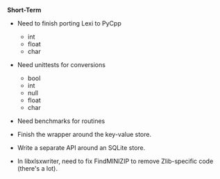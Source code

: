 **Short-Term**

- Need to finish porting Lexi to PyCpp
    - int
    - float
    - char

- Need unittests for conversions
    - bool
    - int
    - null
    - float
    - char

- Need benchmarks for routines

- Finish the wrapper around the key-value store.
- Write a separate API around an SQLite store.

- In libxlsxwriter, need to fix FindMINIZIP to remove Zlib-specific code (there's a lot).


